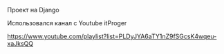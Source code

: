 Проект на Django

Использовался канал с Youtube itProger

https://www.youtube.com/playlist?list=PLDyJYA6aTY1nZ9fSGcsK4wqeu-xaJksQQ
